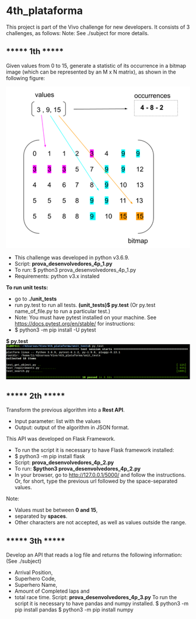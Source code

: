 # 4th_plataforma
This project is part of the Vivo challenge for new developers. It consists of 3 challenges, as follows:
Note: See ./subject for more details.

<h2><b>***** 1th *****</b></h2>
Given values from 0 to 15, generate a statistic of its occurrence in a bitmap image (which can be represented by an M x N matrix), as shown in the following figure:

![1th](images/1.png)

- This challenge was developed in python v3.6.9.
- Script: <b>prova_desenvolvedores_4p_1.py</b>
- To run: $ python3 prova_desenvolvedores_4p_1.py
- Requirements: python v3.x instaled
  
<b>To run unit tests:</b>
- go to <b>./unit_tests</b> 
- run py.test to run all tests. 
  <b>(unit_tests)$ py.test</b>
  (Or py.test name_of_file.py to run a particular test.)
- Note: You must have pytest installed on your machine. See https://docs.pytest.org/en/stable/ for instructions:
- $ python3 -m pip install -U pytest

<b>$ py.test</b>
![1th](images/2.png)

<h2><b>***** 2th *****</b></h2>

Transform the previous algorithm into a <b>Rest API</b>.
- Input parameter: list with the values
- Output: output of the algorithm in JSON format.

This API was developed on Flask Framework. 
- To run the script it is necessary to have Flask framework installed:
- $ python3 -m pip install flask
- Script: <b>prova_desenvolvedores_4p_2.py</b>
- To run: <b>$python3 prova_desenvolvedores_4p_2.py</b>
- In your browser, go to http://127.0.0.1/5000/ and follow the instructions. 
Or, for short, type the previous url followed by the space-separated values.

Note: 
- Values must be between <b>0 and 15</b>, 
- separated by <b>spaces</b>. 
- Other characters are not accepted, as well as values outside the range.

<h2><b>***** 3th *****</b></h2>

Develop an API that reads a log file and returns the following
information: (See ./subject)
- Arrival Position, 
- Superhero Code, 
- Superhero Name, 
- Amount of Completed laps and 
- total race time.
Script: <b>prova_desenvolvedores_4p_3.py</b>
To run the script it is necessary to have pandas and numpy installed.
$ python3 -m pip install pandas
$ python3 -m pip install numpy




